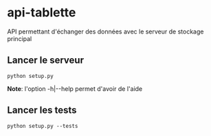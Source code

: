 # api-tablette

API permettant d'échanger des données avec le serveur de stockage principal

## Lancer le serveur

```
python setup.py
```
**Note**: l'option -h|--help permet d'avoir de l'aide

## Lancer les tests

```
python setup.py --tests
```
